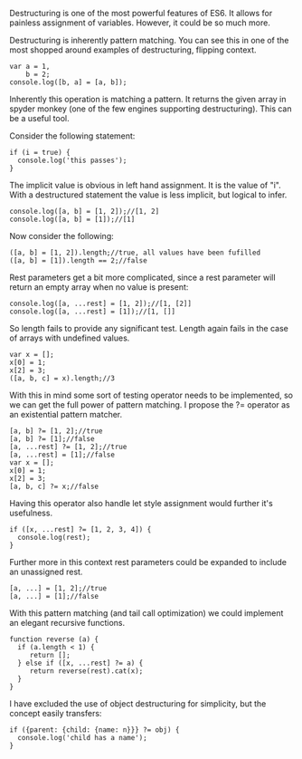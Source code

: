 Destructuring is one of the most powerful features of ES6. It allows for painless assignment of variables. However, it could be so much more.

Destructuring is inherently pattern matching. You can see this in one of the most shopped around examples of destructuring, flipping context.

```
var a = 1,
    b = 2;
console.log([b, a] = [a, b]);
```

Inherently this operation is matching a pattern. It returns the given array in spyder monkey (one of the few engines supporting destructuring). This can be a useful tool.

Consider the following statement:

```
if (i = true) {
  console.log('this passes');
}
```

The implicit value is obvious in left hand assignment. It is the value of "i". With a destructured statement the value is less implicit, but logical to infer.

```
console.log([a, b] = [1, 2]);//[1, 2]
console.log([a, b] = [1]);//[1]
```

Now consider the following:

```
([a, b] = [1, 2]).length;//true, all values have been fufilled
([a, b] = [1]).length == 2;//false
```

Rest parameters get a bit more complicated, since a rest parameter will return an empty array when no value is present:

```
console.log([a, ...rest] = [1, 2]);//[1, [2]]
console.log([a, ...rest] = [1]);//[1, []]
```

So length fails to provide any significant test. Length again fails in the case of arrays with undefined values.

```
var x = [];
x[0] = 1;
x[2] = 3;
([a, b, c] = x).length;//3
```

With this in mind some sort of testing operator needs to be implemented, so we can get the full power of pattern matching. I propose the ?= operator as an existential pattern matcher.

```
[a, b] ?= [1, 2];//true
[a, b] ?= [1];//false
[a, ...rest] ?= [1, 2];//true
[a, ...rest] = [1];//false
var x = [];
x[0] = 1;
x[2] = 3;
[a, b, c] ?= x;//false
```

Having this operator also handle let style assignment would further it's usefulness.

```
if ([x, ...rest] ?= [1, 2, 3, 4]) {
  console.log(rest);
}
```

Further more in this context rest parameters could be expanded to include an unassigned rest.

```
[a, ...] = [1, 2];//true
[a, ...] = [1];//false
```

With this pattern matching (and tail call optimization) we could implement an elegant recursive functions.

```
function reverse (a) {
  if (a.length < 1) {
     return [];
  } else if ([x, ...rest] ?= a) {
     return reverse(rest).cat(x);
  }
}
```

I have excluded the use of object destructuring for simplicity, but the concept easily transfers:

```
if ({parent: {child: {name: n}}} ?= obj) {
  console.log('child has a name');
}
```
